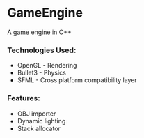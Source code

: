 # GameEngine
A game engine in C++

### Technologies Used:
- OpenGL - Rendering
- Bullet3 - Physics
- SFML - Cross platform compatibility layer

### Features:
- OBJ importer
- Dynamic lighting
- Stack allocator
